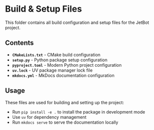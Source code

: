 # Build & Setup Files

This folder contains all build configuration and setup files for the JetBot project.

## Contents

- **`CMakeLists.txt`** - CMake build configuration
- **`setup.py`** - Python package setup configuration
- **`pyproject.toml`** - Modern Python project configuration
- **`uv.lock`** - UV package manager lock file
- **`mkdocs.yml`** - MkDocs documentation configuration

## Usage

These files are used for building and setting up the project:

- Run `pip install -e .` to install the package in development mode
- Use `uv` for dependency management
- Run `mkdocs serve` to serve the documentation locally
